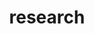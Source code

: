 ---
layout: page
permalink: /research/
title: research
description: Research Statement.
nav: true
nav_order: 6
---